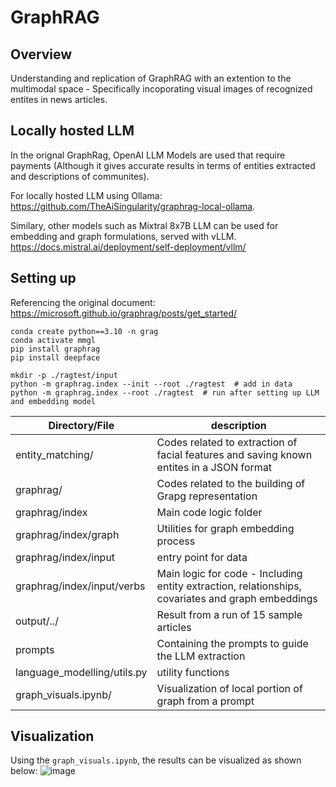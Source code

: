 # GraphRAG


## Overview
Understanding and replication of GraphRAG with an extention to the multimodal space - Specifically incoporating visual images of recognized entites in news articles. 

## Locally hosted LLM  
In the orignal GraphRag, OpenAI LLM Models are used that require payments (Although it gives accurate results in terms of entities extracted and descriptions of communites). 

For locally hosted LLM using Ollama: https://github.com/TheAiSingularity/graphrag-local-ollama. 

Similary, other models such as Mixtral 8x7B LLM can be used for embedding and graph formulations, served with vLLM. https://docs.mistral.ai/deployment/self-deployment/vllm/

## Setting up
Referencing the original document: https://microsoft.github.io/graphrag/posts/get_started/

```
conda create python==3.10 -n grag
conda activate mmgl
pip install graphrag
pip install deepface

mkdir -p ./ragtest/input
python -m graphrag.index --init --root ./ragtest  # add in data
python -m graphrag.index --root ./ragtest  # run after setting up LLM and embedding model
```

| Directory/File | description |
| ---- | ---- |
| entity_matching/ | Codes related to extraction of facial features and saving known entites in a JSON format|
| graphrag/ | Codes related to the building of Grapg representation |
| graphrag/index | Main code logic folder |
| graphrag/index/graph | Utilities for graph embedding process|
| graphrag/index/input | entry point for data |
| graphrag/index/input/verbs | Main logic for code - Including entity extraction, relationships, covariates and graph embeddings |
| output/../ | Result from a run of 15 sample articles |         \_______ # This 2 files are to be placed in the created ragtest./ folder 
| prompts | Containing the prompts to guide the LLM extraction | / 
| language_modelling/utils.py | utility functions |
| graph_visuals.ipynb/ | Visualization of local portion of graph from a prompt |

## Visualization 
Using the `graph_visuals.ipynb`, the results can be visualized as shown below: 
![image](https://github.com/user-attachments/assets/e60344f8-d574-4219-8dfa-97c616380b1d)




